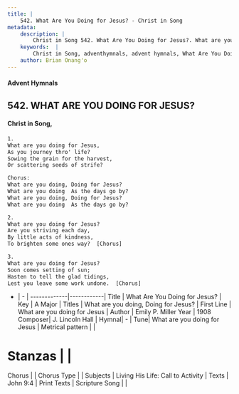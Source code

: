 ```yaml
---
title: |
    542. What Are You Doing for Jesus? - Christ in Song
metadata:
    description: |
        Christ in Song 542. What Are You Doing for Jesus?. What are you doing for Jesus, As you journey thro' life? Sowing the grain for the harvest, Or scattering seeds of strife? Chorus: What are you doing, Doing for Jesus? What are you doing  As the days go by? What are you doing, Doing for Jesus? What are you doing  As the days go by?
    keywords:  |
        Christ in Song, adventhymnals, advent hymnals, What Are You Doing for Jesus?, What are you doing for Jesus. What are you doing, Doing for Jesus?
    author: Brian Onang'o
---
```


#### Advent Hymnals
## 542. WHAT ARE YOU DOING FOR JESUS?
####  Christ in Song,

```txt
1.
What are you doing for Jesus,
As you journey thro' life?
Sowing the grain for the harvest,
Or scattering seeds of strife?

Chorus:
What are you doing, Doing for Jesus?
What are you doing  As the days go by?
What are you doing, Doing for Jesus?
What are you doing  As the days go by?

2.
What are you doing for Jesus?
Are you striving each day,
By little acts of kindness,
To brighten some ones way?  [Chorus]

3.
What are you doing for Jesus?
Soon comes setting of sun;
Hasten to tell the glad tidings,
Lest you leave some work undone.  [Chorus]

```

- |   -  |
-------------|------------|
Title | What Are You Doing for Jesus? |
Key | A Major |
Titles | What are you doing, Doing for Jesus? |
First Line | What are you doing for Jesus |
Author | Emily P. Miller
Year | 1908
Composer| J. Lincoln Hall |
Hymnal|  - |
Tune| What are you doing for Jesus |
Metrical pattern | |
# Stanzas |  |
Chorus |  |
Chorus Type |  |
Subjects | Living His Life: Call to Activity |
Texts | John 9:4 |
Print Texts | 
Scripture Song |  |
    
